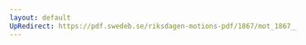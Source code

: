```yaml
---
layout: default
UpRedirect: https://pdf.swedeb.se/riksdagen-motions-pdf/1867/mot_1867__ak__00037/mot_1867__ak__00037_002.pdf
---
```

